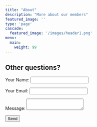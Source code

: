 ```yaml
---
title: "About"
description: "More about our members"
featured_image: ''
type: 'page'
cascade:
  featured_image: '/images/header1.png'
menu:
  main:
    weight: 99
---
```


## Other questions?

<span style="width: 80%;">
<form name="contact" method="POST" data-netlify="true">
  <p>
    <label>Your Name: <input type="text" name="name" /></label>
  </p>
  <p>
    <label>Your Email: <input type="email" name="email" /></label>
  </p>
  <p>
    <label>Message: <textarea name="message"></textarea></label>
  </p>
  <p>
    <button type="submit">Send</button>
  </p>
</form>
</span>